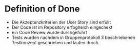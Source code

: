 # Definition of Done
- Die Akzeptanzkriterien der User Story sind erfüllt
- Der Code ist im Repository erfoglreich eingechekt
- ein Code Review wurde durchgeführt
- Tests wurden nachdem in Gruppenprotokoll 3 beschriebenen Testkonzept geschrieben und laufen durch.
